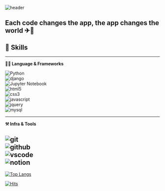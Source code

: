 ![header](https://capsule-render.vercel.app/api?type=wave&color=auto&height=300&section=header&text=what's%20up&fontSize=90)

## Each code changes the app, the app changes the world ✈🚆


## 💪 Skills
---

**🧑‍💻 Language & Frameworks**

![Python](https://img.shields.io/badge/python-3776AB.svg?&style=for-the-badge&logo=python&logoColor=white)  
![django](https://img.shields.io/badge/django-092E20.svg?&style=for-the-badge&logo=django&logoColor=white)  
![Jupyter Notebook](https://img.shields.io/badge/jupyter%20notebook-F37626.svg?&style=for-the-badge&logo=jupyter&logoColor=white)  
![html5](https://img.shields.io/badge/html5-E34F26.svg?&style=for-the-badge&logo=html5&logoColor=white)  
![css3](https://img.shields.io/badge/css3-1572B6.svg?&style=for-the-badge&logo=css3&logoColor=white)  
![javascript](https://img.shields.io/badge/javascript-F7DF1E.svg?&style=for-the-badge&logo=javascript&logoColor=white)  
![jquery](https://img.shields.io/badge/jquery-0769AD.svg?&style=for-the-badge&logo=jquery&logoColor=white)  
![mysql](https://img.shields.io/badge/mysql-4479A1.svg?&style=for-the-badge&logo=mysql&logoColor=white)

-----

**⚒️ Infra & Tools**


![git](https://img.shields.io/badge/git-F05032.svg?&style=for-the-badge&logo=git&logoColor=white)  
![github](https://img.shields.io/badge/github-181717.svg?&style=for-the-badge&logo=github&logoColor=white)  
![vscode](https://img.shields.io/badge/vscode-007ACC.svg?&style=for-the-badge&logo=visualstudiocode&logoColor=white)  
![notion](https://img.shields.io/badge/notion-000000.svg?&style=for-the-badge&logo=notion&logoColor=white)
---

[![Top Langs](https://github-readme-stats.vercel.app/api/top-langs/?username=lifelong-learner-dev&layout=donut-vertical)](https://github.com/lifelong-learner-dev/github-readme-stats)


[![Hits](https://hits.seeyoufarm.com/api/count/incr/badge.svg?url=https%3A%2F%2Fgithub.com%2Flifelong-learner-dev&count_bg=%2379C83D&title_bg=%23555555&icon=&icon_color=%23E7E7E7&title=hits&edge_flat=false)](https://hits.seeyoufarm.com) 

